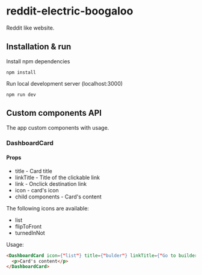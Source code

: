# reddit-electric-boogaloo

Reddit like website.

## Installation & run

Install npm dependencies
```
npm install
```
Run local development server (localhost:3000)
```
npm run dev
```

## Custom components API

The app custom components with usage.

### DashboardCard

#### Props

* title - Card title
* linkTitle - Title of the clickable link
* link - Onclick destination link
* icon - card's icon
* child components - Card's content

The following icons are available:

- list
- flipToFront
- turnedInNot

Usage:

```html
<DashboardCard icon={"list"} title={"bulder"} linkTitle={"Go to builder"} link={"/builder"}>
  <p>Card's content</p>
</DashboardCard>
```

